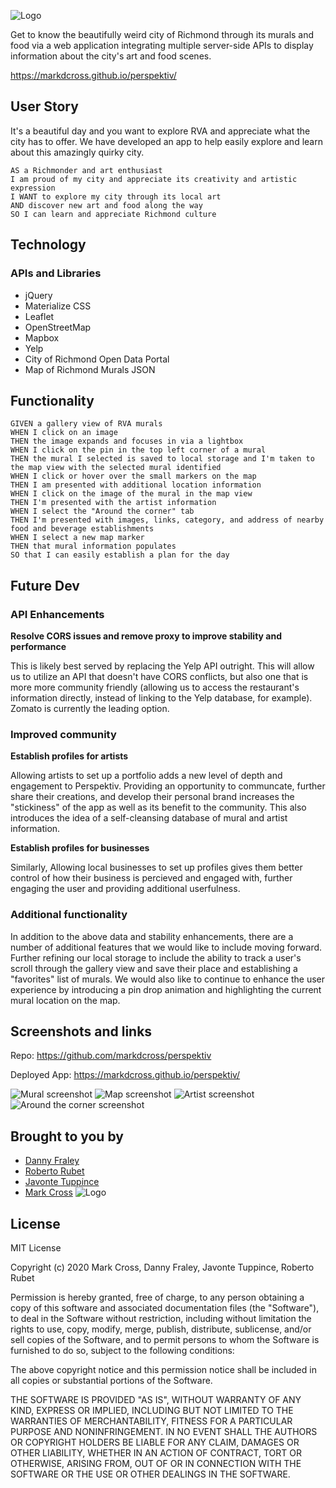 ![Logo](./assets/images/PerspektivLogo.png)

Get to know the beautifully weird city of Richmond through its murals and food via a web application integrating multiple server-side APIs to display information about the city's art and food scenes.

https://markdcross.github.io/perspektiv/

## User Story
It's a beautiful day and you want to explore RVA and appreciate what the city has to offer. We have developed an app to help easily explore and learn about this amazingly quirky city.
``` 
AS a Richmonder and art enthusiast 
I am proud of my city and appreciate its creativity and artistic expression
I WANT to explore my city through its local art
AND discover new art and food along the way
SO I can learn and appreciate Richmond culture
```

## Technology

### APIs and Libraries
-   jQuery
-   Materialize CSS 
-   Leaflet
-   OpenStreetMap
-   Mapbox
-   Yelp
-   City of Richmond Open Data Portal
-   Map of Richmond Murals JSON

## Functionality
```
GIVEN a gallery view of RVA murals
WHEN I click on an image
THEN the image expands and focuses in via a lightbox
WHEN I click on the pin in the top left corner of a mural
THEN the mural I selected is saved to local storage and I'm taken to the map view with the selected mural identified
WHEN I click or hover over the small markers on the map
THEN I am presented with additional location information
WHEN I click on the image of the mural in the map view
THEN I'm presented with the artist information
WHEN I select the "Around the corner" tab
THEN I'm presented with images, links, category, and address of nearby food and beverage establishments
WHEN I select a new map marker 
THEN that mural information populates
SO that I can easily establish a plan for the day
```

## Future Dev

### API Enhancements

**Resolve CORS issues and remove proxy to improve stability and performance**

This is likely best served by replacing the Yelp API outright. This will allow us to utilize an API that doesn't have CORS conflicts, but also one that is more more community friendly (allowing us to access the restaurant's information directly, instead of linking to the Yelp database, for example). Zomato is currently the leading option.

### Improved community

**Establish profiles for artists**

Allowing artists to set up a portfolio adds a new level of depth and engagement to Perspektiv. Providing an opportunity to communcate, further share their creations, and develop their personal brand increases the "stickiness" of the app as well as its benefit to the community. This also introduces the idea of a self-cleansing database of mural and artist information. 

**Establish profiles for businesses**

Similarly, Allowing local businesses to set up profiles gives them better control of how their business is percieved and engaged with, further engaging the user and providing additional userfulness. 

### Additional functionality

In addition to the above data and stability enhancements, there are a number of additional features that we would like to include moving forward. Further refining our local storage to include the ability to track a user's scroll through the gallery view and save their place and establishing a "favorites" list of murals. We would also like to continue to enhance the user experience by introducing a pin drop animation and highlighting the current mural location on the map.

## Screenshots and links
Repo: https://github.com/markdcross/perspektiv

Deployed App: https://markdcross.github.io/perspektiv/

![Mural screenshot](./assets/images/muralScreenshot.png)
![Map screenshot](./assets/images/mapScreenshot.png)
![Artist screenshot](./assets/images/artistScreenshot.png)
![Around the corner screenshot](./assets/images/atcScreenshot.png)

## Brought to you by
- [Danny Fraley](https://github.com/dannyfraley "Visit Danny's GitHub")
- [Roberto Rubet](https://github.com/Bertodemus "Visit Berto's GitHub")
- [Javonte Tuppince](https://github.com/Tuppince24 "Visit Javonte's GitHub")
- [Mark Cross](https://github.com/markdcross "Visit Mark's GitHub")
![Logo](./assets/images/Tdface900T.png)

## License
MIT License

Copyright (c) 2020 Mark Cross, Danny Fraley, Javonte Tuppince, Roberto Rubet

Permission is hereby granted, free of charge, to any person obtaining a copy
of this software and associated documentation files (the "Software"), to deal
in the Software without restriction, including without limitation the rights
to use, copy, modify, merge, publish, distribute, sublicense, and/or sell
copies of the Software, and to permit persons to whom the Software is
furnished to do so, subject to the following conditions:

The above copyright notice and this permission notice shall be included in all
copies or substantial portions of the Software.

THE SOFTWARE IS PROVIDED "AS IS", WITHOUT WARRANTY OF ANY KIND, EXPRESS OR
IMPLIED, INCLUDING BUT NOT LIMITED TO THE WARRANTIES OF MERCHANTABILITY,
FITNESS FOR A PARTICULAR PURPOSE AND NONINFRINGEMENT. IN NO EVENT SHALL THE
AUTHORS OR COPYRIGHT HOLDERS BE LIABLE FOR ANY CLAIM, DAMAGES OR OTHER
LIABILITY, WHETHER IN AN ACTION OF CONTRACT, TORT OR OTHERWISE, ARISING FROM,
OUT OF OR IN CONNECTION WITH THE SOFTWARE OR THE USE OR OTHER DEALINGS IN THE
SOFTWARE.
